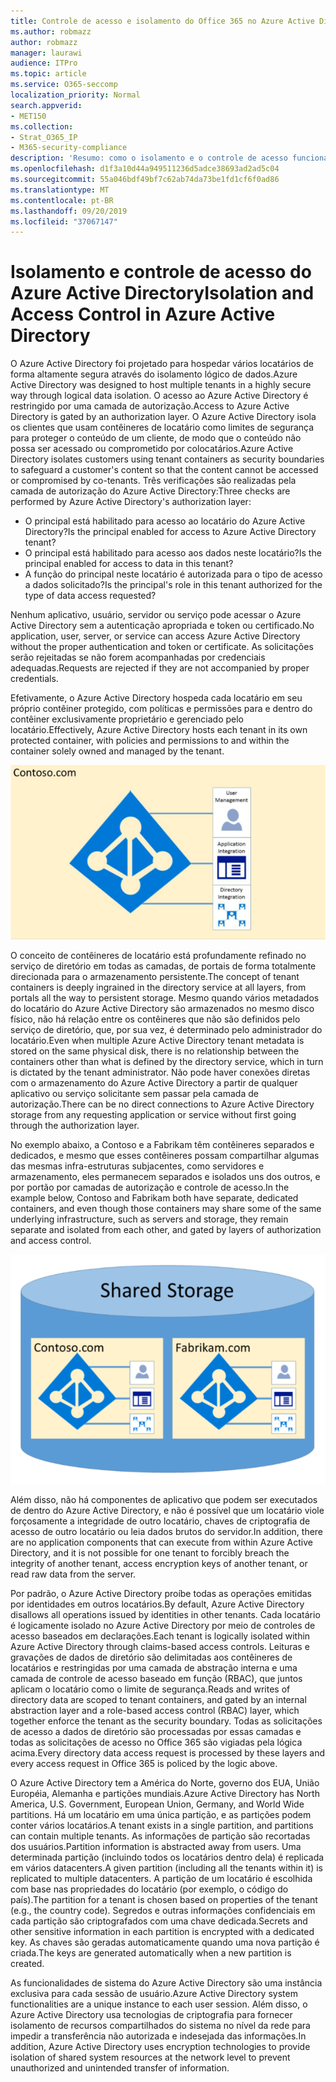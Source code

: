 ```yaml
---
title: Controle de acesso e isolamento do Office 365 no Azure Active Directory
ms.author: robmazz
author: robmazz
manager: laurawi
audience: ITPro
ms.topic: article
ms.service: O365-seccomp
localization_priority: Normal
search.appverid:
- MET150
ms.collection:
- Strat_O365_IP
- M365-security-compliance
description: 'Resumo: como o isolamento e o controle de acesso funcionam no Azure Active Directory.'
ms.openlocfilehash: d1f3a10d44a949511236d5adce38693ad2ad5c04
ms.sourcegitcommit: 55a046bdf49bf7c62ab74da73be1fd1cf6f0ad86
ms.translationtype: MT
ms.contentlocale: pt-BR
ms.lasthandoff: 09/20/2019
ms.locfileid: "37067147"
---
```

# <a name="isolation-and-access-control-in-azure-active-directory"></a><span data-ttu-id="32b19-103">Isolamento e controle de acesso do Azure Active Directory</span><span class="sxs-lookup"><span data-stu-id="32b19-103">Isolation and Access Control in Azure Active Directory</span></span>

<span data-ttu-id="32b19-104">O Azure Active Directory foi projetado para hospedar vários locatários de forma altamente segura através do isolamento lógico de dados.</span><span class="sxs-lookup"><span data-stu-id="32b19-104">Azure Active Directory was designed to host multiple tenants in a highly secure way through logical data isolation.</span></span> <span data-ttu-id="32b19-105">O acesso ao Azure Active Directory é restringido por uma camada de autorização.</span><span class="sxs-lookup"><span data-stu-id="32b19-105">Access to Azure Active Directory is gated by an authorization layer.</span></span> <span data-ttu-id="32b19-106">O Azure Active Directory isola os clientes que usam contêineres de locatário como limites de segurança para proteger o conteúdo de um cliente, de modo que o conteúdo não possa ser acessado ou comprometido por colocatários.</span><span class="sxs-lookup"><span data-stu-id="32b19-106">Azure Active Directory isolates customers using tenant containers as security boundaries to safeguard a customer's content so that the content cannot be accessed or compromised by co-tenants.</span></span> <span data-ttu-id="32b19-107">Três verificações são realizadas pela camada de autorização do Azure Active Directory:</span><span class="sxs-lookup"><span data-stu-id="32b19-107">Three checks are performed by Azure Active Directory's authorization layer:</span></span>
- <span data-ttu-id="32b19-108">O principal está habilitado para acesso ao locatário do Azure Active Directory?</span><span class="sxs-lookup"><span data-stu-id="32b19-108">Is the principal enabled for access to Azure Active Directory tenant?</span></span>
- <span data-ttu-id="32b19-109">O principal está habilitado para acesso aos dados neste locatário?</span><span class="sxs-lookup"><span data-stu-id="32b19-109">Is the principal enabled for access to data in this tenant?</span></span>
- <span data-ttu-id="32b19-110">A função do principal neste locatário é autorizada para o tipo de acesso a dados solicitado?</span><span class="sxs-lookup"><span data-stu-id="32b19-110">Is the principal's role in this tenant authorized for the type of data access requested?</span></span>

<span data-ttu-id="32b19-111">Nenhum aplicativo, usuário, servidor ou serviço pode acessar o Azure Active Directory sem a autenticação apropriada e token ou certificado.</span><span class="sxs-lookup"><span data-stu-id="32b19-111">No application, user, server, or service can access Azure Active Directory without the proper authentication and token or certificate.</span></span> <span data-ttu-id="32b19-112">As solicitações serão rejeitadas se não forem acompanhadas por credenciais adequadas.</span><span class="sxs-lookup"><span data-stu-id="32b19-112">Requests are rejected if they are not accompanied by proper credentials.</span></span>

<span data-ttu-id="32b19-113">Efetivamente, o Azure Active Directory hospeda cada locatário em seu próprio contêiner protegido, com políticas e permissões para e dentro do contêiner exclusivamente proprietário e gerenciado pelo locatário.</span><span class="sxs-lookup"><span data-stu-id="32b19-113">Effectively, Azure Active Directory hosts each tenant in its own protected container, with policies and permissions to and within the container solely owned and managed by the tenant.</span></span>
 
![Contêiner do Azure](media/office-365-isolation-azure-container.png)

<span data-ttu-id="32b19-115">O conceito de contêineres de locatário está profundamente refinado no serviço de diretório em todas as camadas, de portais de forma totalmente direcionada para o armazenamento persistente.</span><span class="sxs-lookup"><span data-stu-id="32b19-115">The concept of tenant containers is deeply ingrained in the directory service at all layers, from portals all the way to persistent storage.</span></span> <span data-ttu-id="32b19-116">Mesmo quando vários metadados do locatário do Azure Active Directory são armazenados no mesmo disco físico, não há relação entre os contêineres que não são definidos pelo serviço de diretório, que, por sua vez, é determinado pelo administrador do locatário.</span><span class="sxs-lookup"><span data-stu-id="32b19-116">Even when multiple Azure Active Directory tenant metadata is stored on the same physical disk, there is no relationship between the containers other than what is defined by the directory service, which in turn is dictated by the tenant administrator.</span></span> <span data-ttu-id="32b19-117">Não pode haver conexões diretas com o armazenamento do Azure Active Directory a partir de qualquer aplicativo ou serviço solicitante sem passar pela camada de autorização.</span><span class="sxs-lookup"><span data-stu-id="32b19-117">There can be no direct connections to Azure Active Directory storage from any requesting application or service without first going through the authorization layer.</span></span>

<span data-ttu-id="32b19-118">No exemplo abaixo, a Contoso e a Fabrikam têm contêineres separados e dedicados, e mesmo que esses contêineres possam compartilhar algumas das mesmas infra-estruturas subjacentes, como servidores e armazenamento, eles permanecem separados e isolados uns dos outros, e por portão por camadas de autorização e controle de acesso.</span><span class="sxs-lookup"><span data-stu-id="32b19-118">In the example below, Contoso and Fabrikam both have separate, dedicated containers, and even though those containers may share some of the same underlying infrastructure, such as servers and storage, they remain separate and isolated from each other, and gated by layers of authorization and access control.</span></span>
 
![Contêineres dedicados do Azure](media/office-365-isolation-azure-dedicated-containers.png)

<span data-ttu-id="32b19-120">Além disso, não há componentes de aplicativo que podem ser executados de dentro do Azure Active Directory, e não é possível que um locatário viole forçosamente a integridade de outro locatário, chaves de criptografia de acesso de outro locatário ou leia dados brutos do servidor.</span><span class="sxs-lookup"><span data-stu-id="32b19-120">In addition, there are no application components that can execute from within Azure Active Directory, and it is not possible for one tenant to forcibly breach the integrity of another tenant, access encryption keys of another tenant, or read raw data from the server.</span></span>

<span data-ttu-id="32b19-121">Por padrão, o Azure Active Directory proíbe todas as operações emitidas por identidades em outros locatários.</span><span class="sxs-lookup"><span data-stu-id="32b19-121">By default, Azure Active Directory disallows all operations issued by identities in other tenants.</span></span> <span data-ttu-id="32b19-122">Cada locatário é logicamente isolado no Azure Active Directory por meio de controles de acesso baseados em declarações.</span><span class="sxs-lookup"><span data-stu-id="32b19-122">Each tenant is logically isolated within Azure Active Directory through claims-based access controls.</span></span> <span data-ttu-id="32b19-123">Leituras e gravações de dados de diretório são delimitadas aos contêineres de locatários e restringidas por uma camada de abstração interna e uma camada de controle de acesso baseado em função (RBAC), que juntos aplicam o locatário como o limite de segurança.</span><span class="sxs-lookup"><span data-stu-id="32b19-123">Reads and writes of directory data are scoped to tenant containers, and gated by an internal abstraction layer and a role-based access control (RBAC) layer, which together enforce the tenant as the security boundary.</span></span> <span data-ttu-id="32b19-124">Todas as solicitações de acesso a dados de diretório são processadas por essas camadas e todas as solicitações de acesso no Office 365 são vigiadas pela lógica acima.</span><span class="sxs-lookup"><span data-stu-id="32b19-124">Every directory data access request is processed by these layers and every access request in Office 365 is policed by the logic above.</span></span>

<span data-ttu-id="32b19-125">O Azure Active Directory tem a América do Norte, governo dos EUA, União Européia, Alemanha e partições mundiais.</span><span class="sxs-lookup"><span data-stu-id="32b19-125">Azure Active Directory has North America, U.S. Government, European Union, Germany, and World Wide partitions.</span></span> <span data-ttu-id="32b19-126">Há um locatário em uma única partição, e as partições podem conter vários locatários.</span><span class="sxs-lookup"><span data-stu-id="32b19-126">A tenant exists in a single partition, and partitions can contain multiple tenants.</span></span> <span data-ttu-id="32b19-127">As informações de partição são recortadas dos usuários.</span><span class="sxs-lookup"><span data-stu-id="32b19-127">Partition information is abstracted away from users.</span></span> <span data-ttu-id="32b19-128">Uma determinada partição (incluindo todos os locatários dentro dela) é replicada em vários datacenters.</span><span class="sxs-lookup"><span data-stu-id="32b19-128">A given partition (including all the tenants within it) is replicated to multiple datacenters.</span></span> <span data-ttu-id="32b19-129">A partição de um locatário é escolhida com base nas propriedades do locatário (por exemplo, o código do país).</span><span class="sxs-lookup"><span data-stu-id="32b19-129">The partition for a tenant is chosen based on properties of the tenant (e.g., the country code).</span></span> <span data-ttu-id="32b19-130">Segredos e outras informações confidenciais em cada partição são criptografados com uma chave dedicada.</span><span class="sxs-lookup"><span data-stu-id="32b19-130">Secrets and other sensitive information in each partition is encrypted with a dedicated key.</span></span> <span data-ttu-id="32b19-131">As chaves são geradas automaticamente quando uma nova partição é criada.</span><span class="sxs-lookup"><span data-stu-id="32b19-131">The keys are generated automatically when a new partition is created.</span></span>

<span data-ttu-id="32b19-132">As funcionalidades de sistema do Azure Active Directory são uma instância exclusiva para cada sessão de usuário.</span><span class="sxs-lookup"><span data-stu-id="32b19-132">Azure Active Directory system functionalities are a unique instance to each user session.</span></span> <span data-ttu-id="32b19-133">Além disso, o Azure Active Directory usa tecnologias de criptografia para fornecer isolamento de recursos compartilhados do sistema no nível da rede para impedir a transferência não autorizada e indesejada das informações.</span><span class="sxs-lookup"><span data-stu-id="32b19-133">In addition, Azure Active Directory uses encryption technologies to provide isolation of shared system resources at the network level to prevent unauthorized and unintended transfer of information.</span></span>
